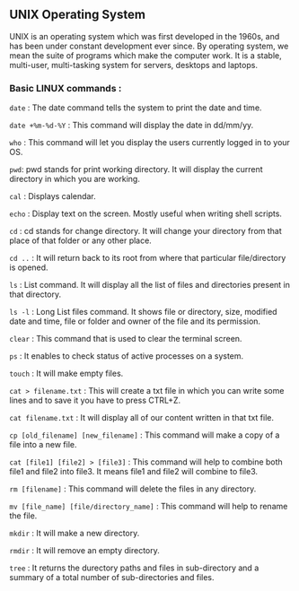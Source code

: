 ## UNIX Operating System 

UNIX is an operating system which was first developed in the 1960s, and has been under constant development ever since. By operating system, we mean the suite of programs which make the computer work. It is a stable, multi-user, multi-tasking system for servers, desktops and laptops.

### Basic LINUX commands :

`date` : The date command tells the system to print the date and time.

`date +%m-%d-%Y` : This command will display the date in dd/mm/yy.

`who` : This command will let you display the users currently logged in to your OS.

`pwd`: pwd stands for print working directory. It will display the current directory in which you are working.

`cal` : Displays calendar.

`echo` : Display text on the screen. Mostly useful when writing shell scripts.

`cd` : cd stands for change directory. It will change your directory from that place of that folder or any other place.

`cd ..` : It will return back to its root from where that particular file/directory is opened.

`ls` : List command. It will display all the list of files and directories present in that directory.

`ls -l` : Long List files command. It shows file or directory, size, modified date and time, file or folder and owner of the file and its permission.

`clear` : This command that is used to clear the terminal screen.

`ps` : It enables to check status of active processes on a system.

`touch` : It will make empty files.

`cat > filename.txt` : This will create a txt file in which you can write some lines and to save it you have to press CTRL+Z.

`cat filename.txt` : It will display all of our content written in that txt file.

`cp [old_filename] [new_filename]` : This command will make a copy of a file into a new file.

`cat [file1] [file2] > [file3]` : This command will help to combine both file1 and file2 into file3. It means file1 and file2 will combine to file3.

`rm [filename]` : This command will delete the files in any directory.

`mv [file_name] [file/directory_name]` : This command will help to rename the file.

`mkdir` : It will make a new directory.

`rmdir` : It will remove an empty directory.

`tree` : It returns the durectory paths and files in sub-directory and a summary of a total number of sub-directories and files.



